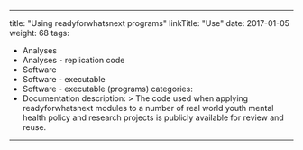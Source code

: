 
---
title: "Using readyforwhatsnext programs"
linkTitle: "Use"
date: 2017-01-05
weight: 68
tags:
- Analyses
- Analyses - replication code
- Software
- Software - executable
- Software - executable (programs)
categories:
- Documentation
description: >
  The code used when applying readyforwhatsnext modules to a number of real world youth mental health policy and research projects is publicly available for review and reuse.
---

